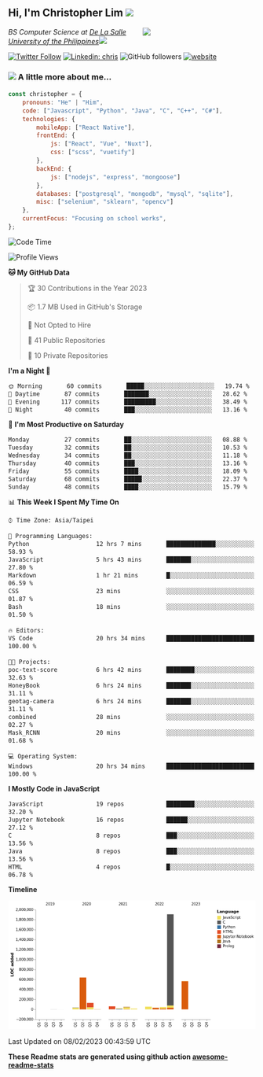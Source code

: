<h2>Hi, I'm Christopher Lim <img src="https://media3.giphy.com/media/r3SVtaGUukD5V6UjzP/giphy.gif" width="50" /></h2>
<img align='right' src="https://media.giphy.com/media/M9gbBd9nbDrOTu1Mqx/giphy.gif" width="230">
<p><em>BS Computer Science at <a href="https://www.dlsu.edu.ph/">De La Salle University of the Philippines</a><img src="https://media.giphy.com/media/WUlplcMpOCEmTGBtBW/giphy.gif" width="30"> 
</em></p>

[![Twitter Follow](https://img.shields.io/twitter/follow/ClovesJL?label=Follow)](https://twitter.com/intent/follow?screen_name=ClovesJL)
[![Linkedin: chris](https://img.shields.io/badge/-chris-blue?style=flat-square&logo=Linkedin&logoColor=white&link=https://www.linkedin.com/in/christopher-lim-122831183/)](https://www.linkedin.com/in/christopher-lim-122831183/)
![GitHub followers](https://img.shields.io/github/followers/cc-visionary?label=Follow&style=social)
[![website](https://img.shields.io/badge/Website-46a2f1.svg?&style=flat-square&logo=Google-Chrome&logoColor=white&link=http://christopherlim.surge.sh/)](http://christopherlim.surge.sh/)

### <img src="https://media.giphy.com/media/VgCDAzcKvsR6OM0uWg/giphy.gif" width="50"> A little more about me...  

```javascript
const christopher = {
    pronouns: "He" | "Him",
    code: ["Javascript", "Python", "Java", "C", "C++", "C#"],
    technologies: {
        mobileApp: ["React Native"],
        frontEnd: {
            js: ["React", "Vue", "Nuxt"],
            css: ["scss", "vuetify"]
        },
        backEnd: {
            js: ["nodejs", "express", "mongoose"]
        },
        databases: ["postgresql", "mongodb", "mysql", "sqlite"],
        misc: ["selenium", "sklearn", "opencv"]
    },
    currentFocus: "Focusing on school works",
};
```

<!--START_SECTION:waka-->
![Code Time](http://img.shields.io/badge/Code%20Time-658%20hrs%209%20mins-blue)

![Profile Views](http://img.shields.io/badge/Profile%20Views-3-blue)

**🐱 My GitHub Data** 

> 🏆 30 Contributions in the Year 2023
 > 
> 📦 1.7 MB Used in GitHub's Storage 
 > 
> 🚫 Not Opted to Hire
 > 
> 📜 41 Public Repositories 
 > 
> 🔑 10 Private Repositories  
 > 
**I'm a Night 🦉** 

```text
🌞 Morning       60 commits       █████░░░░░░░░░░░░░░░░░░░░   19.74 % 
🌆 Daytime       87 commits       ███████░░░░░░░░░░░░░░░░░░   28.62 % 
🌃 Evening      117 commits       █████████░░░░░░░░░░░░░░░░   38.49 % 
🌙 Night         40 commits       ███░░░░░░░░░░░░░░░░░░░░░░   13.16 % 

```
📅 **I'm Most Productive on Saturday** 

```text
Monday          27 commits       ██░░░░░░░░░░░░░░░░░░░░░░░   08.88 % 
Tuesday         32 commits       ██░░░░░░░░░░░░░░░░░░░░░░░   10.53 % 
Wednesday       34 commits       ██░░░░░░░░░░░░░░░░░░░░░░░   11.18 % 
Thursday        40 commits       ███░░░░░░░░░░░░░░░░░░░░░░   13.16 % 
Friday          55 commits       ████░░░░░░░░░░░░░░░░░░░░░   18.09 % 
Saturday        68 commits       █████░░░░░░░░░░░░░░░░░░░░   22.37 % 
Sunday          48 commits       ████░░░░░░░░░░░░░░░░░░░░░   15.79 % 

```


📊 **This Week I Spent My Time On** 

```text
⌚︎ Time Zone: Asia/Taipei

💬 Programming Languages: 
Python                   12 hrs 7 mins       ██████████████░░░░░░░░░░░   58.93 % 
JavaScript               5 hrs 43 mins       ███████░░░░░░░░░░░░░░░░░░   27.80 % 
Markdown                 1 hr 21 mins        █░░░░░░░░░░░░░░░░░░░░░░░░   06.59 % 
CSS                      23 mins             ░░░░░░░░░░░░░░░░░░░░░░░░░   01.87 % 
Bash                     18 mins             ░░░░░░░░░░░░░░░░░░░░░░░░░   01.50 % 

🔥 Editors: 
VS Code                  20 hrs 34 mins      █████████████████████████   100.00 % 

🐱‍💻 Projects: 
poc-text-score           6 hrs 42 mins       ████████░░░░░░░░░░░░░░░░░   32.63 % 
HoneyBook                6 hrs 24 mins       ███████░░░░░░░░░░░░░░░░░░   31.11 % 
geotag-camera            6 hrs 24 mins       ███████░░░░░░░░░░░░░░░░░░   31.11 % 
combined                 28 mins             ░░░░░░░░░░░░░░░░░░░░░░░░░   02.27 % 
Mask_RCNN                20 mins             ░░░░░░░░░░░░░░░░░░░░░░░░░   01.68 % 

💻 Operating System: 
Windows                  20 hrs 34 mins      █████████████████████████   100.00 % 

```

**I Mostly Code in JavaScript** 

```text
JavaScript               19 repos            ████████░░░░░░░░░░░░░░░░░   32.20 % 
Jupyter Notebook         16 repos            ██████░░░░░░░░░░░░░░░░░░░   27.12 % 
C                        8 repos             ███░░░░░░░░░░░░░░░░░░░░░░   13.56 % 
Java                     8 repos             ███░░░░░░░░░░░░░░░░░░░░░░   13.56 % 
HTML                     4 repos             █░░░░░░░░░░░░░░░░░░░░░░░░   06.78 % 

```


**Timeline**

![Chart not found](https://raw.githubusercontent.com/cc-visionary/cc-visionary/master/charts/bar_graph.png) 


 Last Updated on 08/02/2023 00:43:59 UTC
<!--END_SECTION:waka-->

**These Readme stats are generated using github action [awesome-readme-stats](https://github.com/anmol098/waka-readme-stats)**
